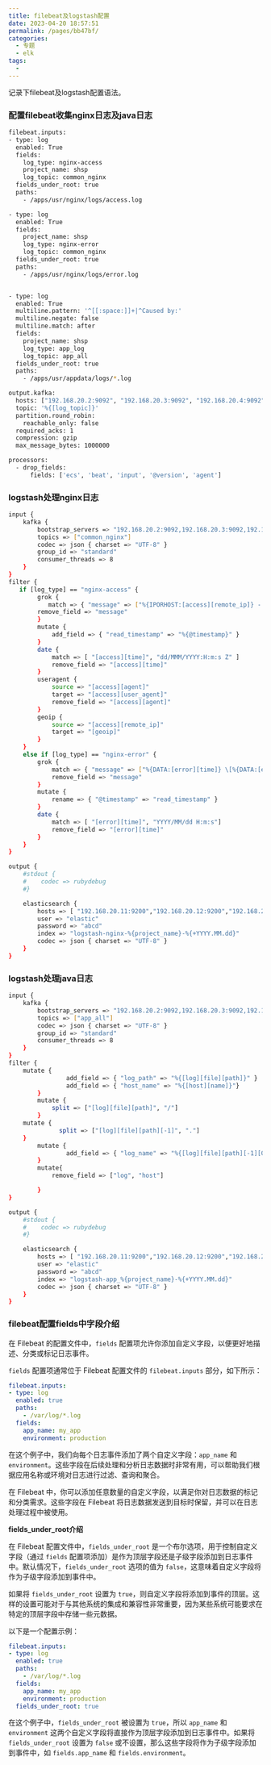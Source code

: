 ```yaml
---
title: filebeat及logstash配置
date: 2023-04-20 18:57:51
permalink: /pages/bb47bf/
categories:
  - 专题
  - elk
tags:
  - 
---
```


记录下filebeat及logstash配置语法。

### 配置filebeat收集nginx日志及java日志

```bash
filebeat.inputs:
- type: log
  enabled: True
  fields:
    log_type: nginx-access
    project_name: shsp
    log_topic: common_nginx
  fields_under_root: true
  paths:
    - /apps/usr/nginx/logs/access.log

- type: log
  enabled: True
  fields:
    project_name: shsp
    log_type: nginx-error
    log_topic: common_nginx
  fields_under_root: true
  paths:
    - /apps/usr/nginx/logs/error.log


- type: log
  enabled: True
  multiline.pattern: '^[[:space:]]+|^Caused by:'
  multiline.negate: false
  multiline.match: after
  fields:
    project_name: shsp
    log_type: app_log
    log_topic: app_all
  fields_under_root: true
  paths:
    - /apps/usr/appdata/logs/*.log

output.kafka:
  hosts: ["192.168.20.2:9092", "192.168.20.3:9092", "192.168.20.4:9092"]
  topic: '%{[log_topic]}'
  partition.round_robin:
    reachable_only: false
  required_acks: 1
  compression: gzip
  max_message_bytes: 1000000

processors:
  - drop_fields:
      fields: ['ecs', 'beat', 'input', '@version', 'agent']
```

### logstash处理nginx日志

```bash
input {
    kafka {
        bootstrap_servers => "192.168.20.2:9092,192.168.20.3:9092,192.168.20.4:9092"
        topics => ["common_nginx"]
        codec => json { charset => "UTF-8" }
        group_id => "standard"
        consumer_threads => 8
    }
}
filter {
   if [log_type] == "nginx-access" {
        grok {
           match => { "message" => ["%{IPORHOST:[access][remote_ip]} - %{DATA:[access][user_name]} \[%{HTTPDATE:[access][time]}\] \"%{WORD:[access][method]} %{DATA:[access][url]} HTTP/%{NUMBER:[access][http_version]}\" %{NUMBER:[access][response_code]} %{NUMBER:[access][body_sent][bytes]} \"%{DATA:[access][referrer]}\" \"%{DATA:[access][agent]}\""] }
        remove_field => "message"
        }
        mutate {
            add_field => { "read_timestamp" => "%{@timestamp}" }
        }
        date {
            match => [ "[access][time]", "dd/MMM/YYYY:H:m:s Z" ]
            remove_field => "[access][time]"
        }
        useragent {
            source => "[access][agent]"
            target => "[access][user_agent]"
            remove_field => "[access][agent]"
        }
        geoip {
            source => "[access][remote_ip]"
            target => "[geoip]"
        }
    } 
    else if [log_type] == "nginx-error" {
        grok {
            match => { "message" => ["%{DATA:[error][time]} \[%{DATA:[error][level]}\] %{NUMBER:[error][pid]}#%{NUMBER:[error][tid]}: (\*%{NUMBER:[error][connection_id]} )?%{GREEDYDATA:[error][message]}"] }
            remove_field => "message"
        }
        mutate {
            rename => { "@timestamp" => "read_timestamp" }
        }
        date {
            match => [ "[error][time]", "YYYY/MM/dd H:m:s"]
            remove_field => "[error][time]"
        }
    }
}

output {
    #stdout { 
    #    codec => rubydebug
    #}

    elasticsearch {
        hosts => [ "192.168.20.11:9200","192.168.20.12:9200","192.168.20.13:9200" ]
        user => "elastic"
        password => "abcd"
        index => "logstash-nginx-%{project_name}-%{+YYYY.MM.dd}"
        codec => json { charset => "UTF-8" }
    }
}
```

### logstash处理java日志

```bash
input {
    kafka {
        bootstrap_servers => "192.168.20.2:9092,192.168.20.3:9092,192.168.20.4:9092"
        topics => ["app_all"]
        codec => json { charset => "UTF-8" }
        group_id => "standard"
        consumer_threads => 8
    }
}
filter {
    mutate {
                add_field => { "log_path" => "%{[log][file][path]}" }
                add_field => { "host_name" => "%{[host][name]}"}
        }
        mutate {
            split => ["[log][file][path]", "/"]
        }
    mutate {
              split => ["[log][file][path][-1]", "."]
    }
        mutate {
                add_field => { "log_name" => "%{[log][file][path][-1][0]}" }
        }
        mutate{
            remove_field => ["log", "host"]

        }  
}

output {
    #stdout { 
    #    codec => rubydebug
    #}

    elasticsearch {
        hosts => [ "192.168.20.11:9200","192.168.20.12:9200","192.168.20.13:9200" ]
        user => "elastic"
        password => "abcd"
        index => "logstash-app_%{project_name}-%{+YYYY.MM.dd}"
        codec => json { charset => "UTF-8" }
    }
}
```

### filebeat配置fields中字段介绍

在 Filebeat 的配置文件中，`fields` 配置项允许你添加自定义字段，以便更好地描述、分类或标记日志事件。

`fields` 配置项通常位于 Filebeat 配置文件的 `filebeat.inputs` 部分，如下所示：

```yaml
filebeat.inputs:
- type: log
  enabled: true
  paths:
    - /var/log/*.log
  fields:
    app_name: my_app
    environment: production
```

在这个例子中，我们向每个日志事件添加了两个自定义字段：`app_name` 和 `environment`。这些字段在后续处理和分析日志数据时非常有用，可以帮助我们根据应用名称或环境对日志进行过滤、查询和聚合。

在 Filebeat 中，你可以添加任意数量的自定义字段，以满足你对日志数据的标记和分类需求。这些字段在 Filebeat 将日志数据发送到目标时保留，并可以在日志处理过程中被使用。

**fields_under_root介绍**

在 Filebeat 配置文件中，`fields_under_root` 是一个布尔选项，用于控制自定义字段（通过 `fields` 配置项添加）是作为顶层字段还是子级字段添加到日志事件中。默认情况下，`fields_under_root` 选项的值为 `false`，这意味着自定义字段将作为子级字段添加到事件中。

如果将 `fields_under_root` 设置为 `true`，则自定义字段将添加到事件的顶层。这样的设置可能对于与其他系统的集成和兼容性非常重要，因为某些系统可能要求在特定的顶层字段中存储一些元数据。

以下是一个配置示例：

```yaml
filebeat.inputs:
- type: log
  enabled: true
  paths:
    - /var/log/*.log
  fields:
    app_name: my_app
    environment: production
  fields_under_root: true
```

在这个例子中，`fields_under_root` 被设置为 `true`，所以 `app_name` 和 `environment` 这两个自定义字段将直接作为顶层字段添加到日志事件中。如果将 `fields_under_root` 设置为 `false` 或不设置，那么这些字段将作为子级字段添加到事件中，如 `fields.app_name` 和 `fields.environment`。
